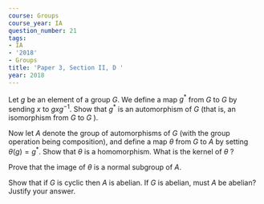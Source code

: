 ```yaml
---
course: Groups
course_year: IA
question_number: 21
tags:
- IA
- '2018'
- Groups
title: 'Paper 3, Section II, D '
year: 2018
---
```




Let $g$ be an element of a group $G$. We define a map $g^{*}$ from $G$ to $G$ by sending $x$ to $g x g^{-1}$. Show that $g^{*}$ is an automorphism of $G$ (that is, an isomorphism from $G$ to $G$ ).

Now let $A$ denote the group of automorphisms of $G$ (with the group operation being composition), and define a map $\theta$ from $G$ to $A$ by setting $\theta(g)=g^{*}$. Show that $\theta$ is a homomorphism. What is the kernel of $\theta$ ?

Prove that the image of $\theta$ is a normal subgroup of $A$.

Show that if $G$ is cyclic then $A$ is abelian. If $G$ is abelian, must $A$ be abelian? Justify your answer.